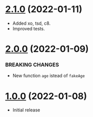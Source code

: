 <a name="2.1.0"></a>
# [2.1.0](https://github.com/faker-javascript/age) (2022-01-11)
* Added xo, tsd, c8.
* Improved tests.

<a name="2.0.0"></a>
# [2.0.0](https://github.com/faker-javascript/age) (2022-01-09)

### BREAKING CHANGES

* New function `age` istead of `fakeAge`

<a name="1.0.0"></a>
# [1.0.0](https://github.com/faker-javascript/age) (2022-01-08)
* Initial release
